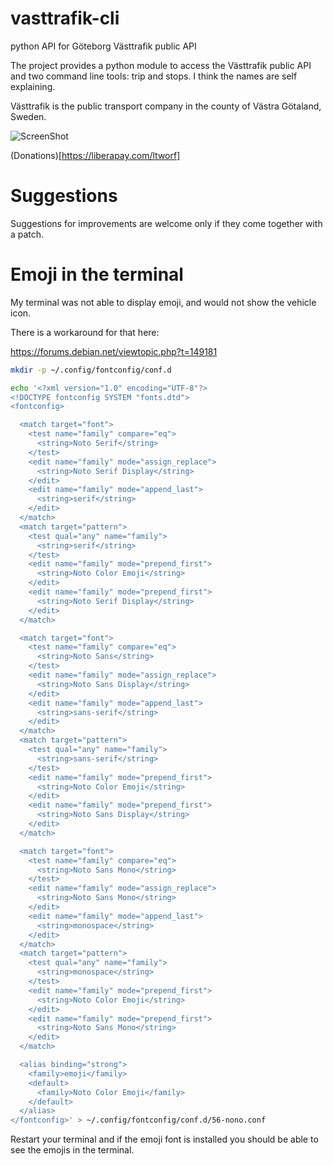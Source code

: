 vasttrafik-cli
==============

python API for Göteborg Västtrafik public API

The project provides a python module to access the Västtrafik public API and 
two command line tools: trip and stops. I think the names are self explaining.

Västtrafik is the public transport company in the county of Västra Götaland,
Sweden.

![ScreenShot](https://codeberg.org/ltworf/vasttrafik-cli/raw/branch/master/screenshot.png)

(Donations)[https://liberapay.com/ltworf]


Suggestions
===========
Suggestions for improvements are welcome only if they come together
with a patch.

Emoji in the terminal
=====================

My terminal was not able to display emoji, and would not show
the vehicle icon.

There is a workaround for that here:

https://forums.debian.net/viewtopic.php?t=149181

```bash
mkdir -p ~/.config/fontconfig/conf.d

echo '<?xml version="1.0" encoding="UTF-8"?>
<!DOCTYPE fontconfig SYSTEM "fonts.dtd">
<fontconfig>

  <match target="font">
    <test name="family" compare="eq">
      <string>Noto Serif</string>
    </test>
    <edit name="family" mode="assign_replace">
      <string>Noto Serif Display</string>
    </edit>
    <edit name="family" mode="append_last">
      <string>serif</string>
    </edit>
  </match>
  <match target="pattern">
    <test qual="any" name="family">
      <string>serif</string>
    </test>
    <edit name="family" mode="prepend_first">
      <string>Noto Color Emoji</string>
    </edit>
    <edit name="family" mode="prepend_first">
      <string>Noto Serif Display</string>
    </edit>
  </match>

  <match target="font">
    <test name="family" compare="eq">
      <string>Noto Sans</string>
    </test>
    <edit name="family" mode="assign_replace">
      <string>Noto Sans Display</string>
    </edit>
    <edit name="family" mode="append_last">
      <string>sans-serif</string>
    </edit>
  </match>
  <match target="pattern">
    <test qual="any" name="family">
      <string>sans-serif</string>
    </test>
    <edit name="family" mode="prepend_first">
      <string>Noto Color Emoji</string>
    </edit>
    <edit name="family" mode="prepend_first">
      <string>Noto Sans Display</string>
    </edit>
  </match>

  <match target="font">
    <test name="family" compare="eq">
      <string>Noto Sans Mono</string>
    </test>
    <edit name="family" mode="assign_replace">
      <string>Noto Sans Mono</string>
    </edit>
    <edit name="family" mode="append_last">
      <string>monospace</string>
    </edit>
  </match>
  <match target="pattern">
    <test qual="any" name="family">
      <string>monospace</string>
    </test>
    <edit name="family" mode="prepend_first">
      <string>Noto Color Emoji</string>
    </edit>
    <edit name="family" mode="prepend_first">
      <string>Noto Sans Mono</string>
    </edit>
  </match>

  <alias binding="strong">
    <family>emoji</family>
    <default>
      <family>Noto Color Emoji</family>
    </default>
  </alias>
</fontconfig>' > ~/.config/fontconfig/conf.d/56-nono.conf
```

Restart your terminal and if the emoji font is installed you
should be able to see the emojis in the terminal.

